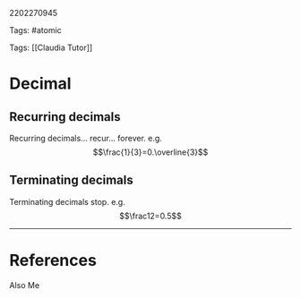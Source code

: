 2202270945

Tags: #atomic

Tags: [[Claudia Tutor]]

# Decimal
## Recurring decimals
Recurring decimals... recur... forever. e.g.
$$\frac{1}{3}=0.\overline{3}$$
## Terminating decimals
Terminating decimals stop. e.g.
$$\frac12=0.5$$

---
# References
Also Me